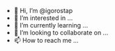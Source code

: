 - 👋 Hi, I’m @igorostap
- 👀 I’m interested in ...
- 🌱 I’m currently learning ...
- 💞️ I’m looking to collaborate on ...
- 📫 How to reach me ...

<!---
igorostap/igorostap is a ✨ special ✨ repository because its `README.md` (this file) appears on your GitHub profile.
You can click the Preview link to take a look at your changes.
--->
